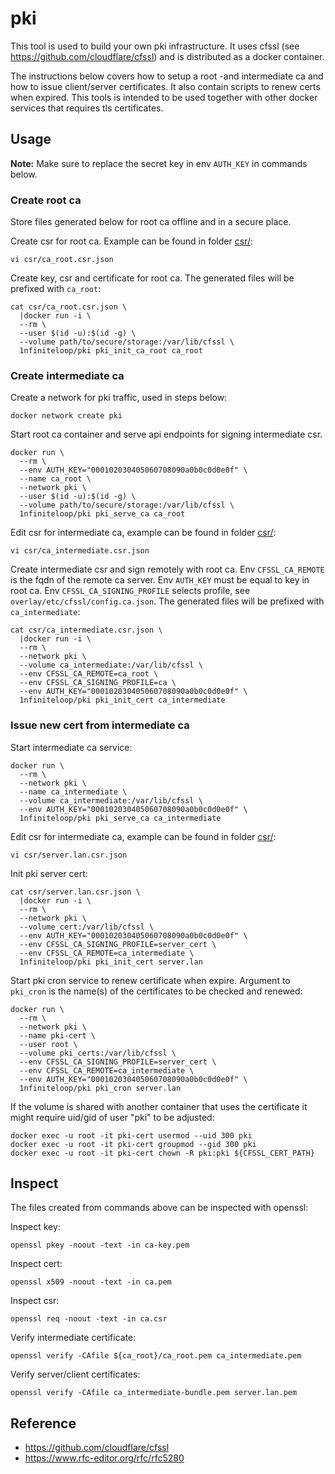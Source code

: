 # pki

This tool is used to build your own pki infrastructure. It uses cfssl
(see <https://github.com/cloudflare/cfssl>) and is distributed as a docker
container.

The instructions below covers how to setup a root -and intermediate
ca and how to issue client/server certificates. It also contain scripts to
renew certs when expired. This tools is intended to be used together with other
docker services that requires tls certificates.

## Usage

__Note:__ Make sure to replace the secret key in env `AUTH_KEY` in commands
below.

### Create root ca

Store files generated below for root ca offline and in a secure place.

Create csr for root ca. Example can be found in folder [csr/](csr/):

    vi csr/ca_root.csr.json

Create key, csr and certificate for root ca. The generated files will be
prefixed with `ca_root`:

    cat csr/ca_root.csr.json \
      |docker run -i \
      --rm \
      --user $(id -u):$(id -g) \
      --volume path/to/secure/storage:/var/lib/cfssl \
      1nfiniteloop/pki pki_init_ca_root ca_root

### Create intermediate ca

Create a network for pki traffic, used in steps below:

    docker network create pki

Start root ca container and serve api endpoints for signing intermediate csr.

    docker run \
      --rm \
      --env AUTH_KEY="000102030405060708090a0b0c0d0e0f" \
      --name ca_root \
      --network pki \
      --user $(id -u):$(id -g) \
      --volume path/to/secure/storage:/var/lib/cfssl \
      1nfiniteloop/pki pki_serve_ca ca_root

Edit csr for intermediate ca, example can be found in folder [csr/](csr/):

    vi csr/ca_intermediate.csr.json

Create intermediate csr and sign remotely with root ca. Env `CFSSL_CA_REMOTE`
is the fqdn of the remote ca server. Env `AUTH_KEY` must be equal to key
in root ca. Env `CFSSL_CA_SIGNING_PROFILE` selects profile, see
`overlay/etc/cfssl/config.ca.json`.  The generated files will be
prefixed with `ca_intermediate`:

    cat csr/ca_intermediate.csr.json \
      |docker run -i \
      --rm \
      --network pki \
      --volume ca_intermediate:/var/lib/cfssl \
      --env CFSSL_CA_REMOTE=ca_root \
      --env CFSSL_CA_SIGNING_PROFILE=ca \
      --env AUTH_KEY="000102030405060708090a0b0c0d0e0f" \
      1nfiniteloop/pki pki_init_cert ca_intermediate

### Issue new cert from intermediate ca

Start intermediate ca service:

    docker run \
      --rm \
      --network pki \
      --name ca_intermediate \
      --volume ca_intermediate:/var/lib/cfssl \
      --env AUTH_KEY="000102030405060708090a0b0c0d0e0f" \
      1nfiniteloop/pki pki_serve_ca ca_intermediate

Edit csr for intermediate ca, example can be found in folder [csr/](csr/):

    vi csr/server.lan.csr.json

Init pki server cert:

    cat csr/server.lan.csr.json \
      |docker run -i \
      --rm \
      --network pki \
      --volume cert:/var/lib/cfssl \
      --env AUTH_KEY="000102030405060708090a0b0c0d0e0f" \
      --env CFSSL_CA_SIGNING_PROFILE=server_cert \
      --env CFSSL_CA_REMOTE=ca_intermediate \
      1nfiniteloop/pki pki_init_cert server.lan

Start pki cron service to renew certificate when expire. Argument to `pki_cron`
is the name(s) of the certificates to be checked and renewed:

    docker run \
      --rm \
      --network pki \
      --name pki-cert \
      --user root \
      --volume pki_certs:/var/lib/cfssl \
      --env CFSSL_CA_SIGNING_PROFILE=server_cert \
      --env CFSSL_CA_REMOTE=ca_intermediate \
      --env AUTH_KEY="000102030405060708090a0b0c0d0e0f" \
      1nfiniteloop/pki pki_cron server.lan

If the volume is shared with another container that uses the certificate it
might require uid/gid of user "pki" to be adjusted:

    docker exec -u root -it pki-cert usermod --uid 300 pki
    docker exec -u root -it pki-cert groupmod --gid 300 pki
    docker exec -u root -it pki-cert chown -R pki:pki ${CFSSL_CERT_PATH}

## Inspect

The files created from commands above can be inspected with openssl:

Inspect key:

    openssl pkey -noout -text -in ca-key.pem

Inspect cert:

    openssl x509 -noout -text -in ca.pem

Inspect csr:

    openssl req -noout -text -in ca.csr

Verify intermediate certificate:

    openssl verify -CAfile ${ca_root}/ca_root.pem ca_intermediate.pem

Verify server/client certificates:

    openssl verify -CAfile ca_intermediate-bundle.pem server.lan.pem

## Reference

* <https://github.com/cloudflare/cfssl>
* <https://www.rfc-editor.org/rfc/rfc5280>
